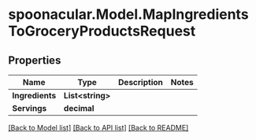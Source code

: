 # spoonacular.Model.MapIngredientsToGroceryProductsRequest

## Properties

Name | Type | Description | Notes
------------ | ------------- | ------------- | -------------
**Ingredients** | **List&lt;string&gt;** |  | 
**Servings** | **decimal** |  | 

[[Back to Model list]](../README.md#documentation-for-models) [[Back to API list]](../README.md#documentation-for-api-endpoints) [[Back to README]](../README.md)

